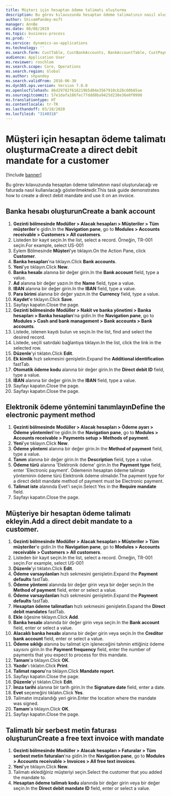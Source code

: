 ```yaml
---
title: Müşteri için hesaptan ödeme talimatı oluşturma
description: Bu görev kılavuzunda hesaptan ödeme talimatının nasıl oluşturulacağı ve faturada nasıl kullanılacağı gösterilmektedir.
author: ShivamPandey-msft
manager: AnnBe
ms.date: 08/08/2019
ms.topic: business-process
ms.prod: ''
ms.service: dynamics-ax-applications
ms.technology: ''
ms.search.form: CustTable, CustBankAccounts, BankAccountTable, CustPaymMode, CustDirectDebitMandate, BankAccountTableLookUp, SrsReportViewerForm,  LogisticsAddressCityLookup, CustFreeInvoice, CustTableLookup
audience: Application User
ms.reviewer: roschlom
ms.search.scope: Core, Operations
ms.search.region: Global
ms.author: shpandey
ms.search.validFrom: 2016-06-30
ms.dyn365.ops.version: Version 7.0.0
ms.openlocfilehash: 86d29782f616219b5d84e3567910cb28c60b65ae
ms.sourcegitcommit: 57e1dafa186fec77ddd8ba9425d238e36e0f0998
ms.translationtype: HT
ms.contentlocale: tr-TR
ms.lasthandoff: 03/18/2020
ms.locfileid: "3140318"
---
```

# <a name="create-a-direct-debit-mandate-for-a-customer"></a><span data-ttu-id="19653-103">Müşteri için hesaptan ödeme talimatı oluşturma</span><span class="sxs-lookup"><span data-stu-id="19653-103">Create a direct debit mandate for a customer</span></span>

[!include [banner](../../includes/banner.md)]

<span data-ttu-id="19653-104">Bu görev kılavuzunda hesaptan ödeme talimatının nasıl oluşturulacağı ve faturada nasıl kullanılacağı gösterilmektedir.</span><span class="sxs-lookup"><span data-stu-id="19653-104">This task guide demonstrates how to create a direct debit mandate and use it on an invoice.</span></span>


## <a name="create-a-bank-account"></a><span data-ttu-id="19653-105">Banka hesabı oluşturun</span><span class="sxs-lookup"><span data-stu-id="19653-105">Create a bank account</span></span>
1. <span data-ttu-id="19653-106">**Gezinti bölmesinde** **Modüller > Alacak hesapları > Müşteriler > Tüm müşteriler**'e gidin.</span><span class="sxs-lookup"><span data-stu-id="19653-106">In the **Navigation pane**, go to **Modules > Accounts receivable > Customers > All customers**.</span></span>
2. <span data-ttu-id="19653-107">Listeden bir kayıt seçin.</span><span class="sxs-lookup"><span data-stu-id="19653-107">In the list, select a record.</span></span> <span data-ttu-id="19653-108">Örneğin, TR-001 seçin.</span><span class="sxs-lookup"><span data-stu-id="19653-108">For example, select US-001</span></span>
3. <span data-ttu-id="19653-109">Eylem Bölmesinde **Müşteri**'ye tıklayın.</span><span class="sxs-lookup"><span data-stu-id="19653-109">On the Action Pane, click **Customer**.</span></span>
4. <span data-ttu-id="19653-110">**Banka hesapları**'na tıklayın.</span><span class="sxs-lookup"><span data-stu-id="19653-110">Click **Bank accounts**.</span></span>
5. <span data-ttu-id="19653-111">**Yeni**'ye tıklayın.</span><span class="sxs-lookup"><span data-stu-id="19653-111">Click **New**.</span></span>
6. <span data-ttu-id="19653-112">**Banka hesabı** alanına bir değer girin.</span><span class="sxs-lookup"><span data-stu-id="19653-112">In the **Bank account** field, type a value.</span></span>
7. <span data-ttu-id="19653-113">**Ad** alanına bir değer yazın.</span><span class="sxs-lookup"><span data-stu-id="19653-113">In the **Name** field, type a value.</span></span>
8. <span data-ttu-id="19653-114">**IBAN** alanına bir değer girin.</span><span class="sxs-lookup"><span data-stu-id="19653-114">In the **IBAN** field, type a value.</span></span>
9. <span data-ttu-id="19653-115">**Para birimi** alanına bir değer yazın.</span><span class="sxs-lookup"><span data-stu-id="19653-115">In the **Currency** field, type a value.</span></span>
10. <span data-ttu-id="19653-116">**Kaydet**'e tıklayın.</span><span class="sxs-lookup"><span data-stu-id="19653-116">Click **Save**.</span></span>
11. <span data-ttu-id="19653-117">Sayfayı kapatın.</span><span class="sxs-lookup"><span data-stu-id="19653-117">Close the page.</span></span>
12. <span data-ttu-id="19653-118">**Gezinti bölmesinde** **Modüller > Nakit ve banka yönetimi > Banka hesapları > Banka hesapları**'na gidin.</span><span class="sxs-lookup"><span data-stu-id="19653-118">In the **Navigation pane**, go to **Modules > Cash and bank management > Bank accounts > Bank accounts**.</span></span>
13. <span data-ttu-id="19653-119">Listede, istenen kaydı bulun ve seçin.</span><span class="sxs-lookup"><span data-stu-id="19653-119">In the list, find and select the desired record.</span></span>
14. <span data-ttu-id="19653-120">Listede, seçili satırdaki bağlantıya tıklayın.</span><span class="sxs-lookup"><span data-stu-id="19653-120">In the list, click the link in the selected row.</span></span>
15. <span data-ttu-id="19653-121">**Düzenle**'yi tıklatın.</span><span class="sxs-lookup"><span data-stu-id="19653-121">Click **Edit**.</span></span>
16. <span data-ttu-id="19653-122">**Ek kimlik** hızlı sekmesini genişletin.</span><span class="sxs-lookup"><span data-stu-id="19653-122">Expand the **Additional identification** fastTab.</span></span>
17. <span data-ttu-id="19653-123">**Otomatik ödeme kodu** alanına bir değer girin.</span><span class="sxs-lookup"><span data-stu-id="19653-123">In the **Direct debit ID** field, type a value.</span></span>
18. <span data-ttu-id="19653-124">**IBAN** alanına bir değer girin.</span><span class="sxs-lookup"><span data-stu-id="19653-124">In the **IBAN** field, type a value.</span></span>
19. <span data-ttu-id="19653-125">Sayfayı kapatın.</span><span class="sxs-lookup"><span data-stu-id="19653-125">Close the page.</span></span>
20. <span data-ttu-id="19653-126">Sayfayı kapatın.</span><span class="sxs-lookup"><span data-stu-id="19653-126">Close the page.</span></span>

## <a name="define-the-electronic-payment-method"></a><span data-ttu-id="19653-127">Elektronik ödeme yöntemini tanımlayın</span><span class="sxs-lookup"><span data-stu-id="19653-127">Define the electronic payment method</span></span>
1. <span data-ttu-id="19653-128">**Gezinti bölmesinde** **Modüller > Alacak hesapları > Ödeme ayarı > Ödeme yöntemleri**'ne gidin.</span><span class="sxs-lookup"><span data-stu-id="19653-128">In the **Navigation pane**, go to **Modules > Accounts receivable > Payments setup > Methods of payment**.</span></span>
2. <span data-ttu-id="19653-129">**Yeni**'ye tıklayın.</span><span class="sxs-lookup"><span data-stu-id="19653-129">Click **New**.</span></span>
3. <span data-ttu-id="19653-130">**Ödeme yöntemi** alanına bir değer girin.</span><span class="sxs-lookup"><span data-stu-id="19653-130">In the **Method of payment** field, type a value.</span></span>
4. <span data-ttu-id="19653-131">**Tanım** alanına bir değer girin.</span><span class="sxs-lookup"><span data-stu-id="19653-131">In the **Description** field, type a value.</span></span>
5. <span data-ttu-id="19653-132">**Ödeme türü** alanına 'Elektronik ödeme' girin.</span><span class="sxs-lookup"><span data-stu-id="19653-132">In the **Payment type** field, enter 'Electronic payment'.</span></span> <span data-ttu-id="19653-133">Ödemenin hesaptan ödeme talimatı yönteminin ödeme türü Elektronik ödeme olmalıdır.</span><span class="sxs-lookup"><span data-stu-id="19653-133">The payment type for a direct debit mandate method of payment must be Electronic payment.</span></span>
6. <span data-ttu-id="19653-134">**Talimat iste** alanında Evet'i seçin.</span><span class="sxs-lookup"><span data-stu-id="19653-134">Select Yes in the **Require mandate** field.</span></span>
7. <span data-ttu-id="19653-135">Sayfayı kapatın.</span><span class="sxs-lookup"><span data-stu-id="19653-135">Close the page.</span></span>

## <a name="add-a-direct-debit-mandate-to-a-customer"></a><span data-ttu-id="19653-136">Müşteriye bir hesaptan ödeme talimatı ekleyin.</span><span class="sxs-lookup"><span data-stu-id="19653-136">Add a direct debit mandate to a customer.</span></span>
1. <span data-ttu-id="19653-137">**Gezinti bölmesinde** **Modüller > Alacak hesapları > Müşteriler > Tüm müşteriler**'e gidin.</span><span class="sxs-lookup"><span data-stu-id="19653-137">In the **Navigation pane**, go to **Modules > Accounts receivable > Customers > All customers**.</span></span>
2. <span data-ttu-id="19653-138">Listeden bir kayıt seçin.</span><span class="sxs-lookup"><span data-stu-id="19653-138">In the list, select a record.</span></span> <span data-ttu-id="19653-139">Örneğin, TR-001 seçin.</span><span class="sxs-lookup"><span data-stu-id="19653-139">For example, select US-001</span></span>
3. <span data-ttu-id="19653-140">**Düzenle**'yi tıklatın.</span><span class="sxs-lookup"><span data-stu-id="19653-140">Click **Edit**.</span></span>
4. <span data-ttu-id="19653-141">**Ödeme varsayılanları** hızlı sekmesini genişletin.</span><span class="sxs-lookup"><span data-stu-id="19653-141">Expand the **Payment defaults** fastTab.</span></span>
5. <span data-ttu-id="19653-142">**Ödeme yöntemi** alanında bir değer girin veya bir değer seçin.</span><span class="sxs-lookup"><span data-stu-id="19653-142">In the **Method of payment** field, enter or select a value.</span></span>
6. <span data-ttu-id="19653-143">**Ödeme varsayılanları** hızlı sekmesini genişletin.</span><span class="sxs-lookup"><span data-stu-id="19653-143">Expand the **Payment defaults** fastTab.</span></span>
7. <span data-ttu-id="19653-144">**Hesaptan ödeme talimatları** hızlı sekmesini genişletin.</span><span class="sxs-lookup"><span data-stu-id="19653-144">Expand the **Direct debit mandates** fastTab.</span></span>
8. <span data-ttu-id="19653-145">**Ekle** öğesine tıklayın.</span><span class="sxs-lookup"><span data-stu-id="19653-145">Click **Add**.</span></span>
9. <span data-ttu-id="19653-146">**Banka hesabı** alanında bir değer girin veya seçin.</span><span class="sxs-lookup"><span data-stu-id="19653-146">In the **Bank account** field, enter or select a value.</span></span>
10. <span data-ttu-id="19653-147">**Alacaklı banka hesabı** alanına bir değer girin veya seçin.</span><span class="sxs-lookup"><span data-stu-id="19653-147">In the **Creditor bank account** field, enter or select a value.</span></span>
11. <span data-ttu-id="19653-148">**Ödeme sıklığı** alanına bu talimat için işleneceğini tahmin ettiğiniz ödeme sayısını girin.</span><span class="sxs-lookup"><span data-stu-id="19653-148">In the **Payment frequency** field, enter the number of payments that you expect to process for this mandate.</span></span>
12. <span data-ttu-id="19653-149">**Tamam**'a tıklayın.</span><span class="sxs-lookup"><span data-stu-id="19653-149">Click **OK**.</span></span>
13. <span data-ttu-id="19653-150">**Yazdır**'ı tıklatın.</span><span class="sxs-lookup"><span data-stu-id="19653-150">Click **Print**.</span></span>
14. <span data-ttu-id="19653-151">**Talimat raporu**'na tıklayın.</span><span class="sxs-lookup"><span data-stu-id="19653-151">Click **Mandate report**.</span></span>
15. <span data-ttu-id="19653-152">Sayfayı kapatın.</span><span class="sxs-lookup"><span data-stu-id="19653-152">Close the page.</span></span>
16. <span data-ttu-id="19653-153">**Düzenle**'yi tıklatın.</span><span class="sxs-lookup"><span data-stu-id="19653-153">Click **Edit**.</span></span>
17. <span data-ttu-id="19653-154">**İmza tarihi** alanına bir tarih girin.</span><span class="sxs-lookup"><span data-stu-id="19653-154">In the **Signature date** field, enter a date.</span></span>
18. <span data-ttu-id="19653-155">**Evet** seçeneğini tıklatın.</span><span class="sxs-lookup"><span data-stu-id="19653-155">Click **Yes**.</span></span>
19. <span data-ttu-id="19653-156">Talimatın imzalandığı yeri girin.</span><span class="sxs-lookup"><span data-stu-id="19653-156">Enter the location where the mandate was signed.</span></span>
20. <span data-ttu-id="19653-157">**Tamam**'a tıklayın.</span><span class="sxs-lookup"><span data-stu-id="19653-157">Click **OK**.</span></span>
21. <span data-ttu-id="19653-158">Sayfayı kapatın.</span><span class="sxs-lookup"><span data-stu-id="19653-158">Close the page.</span></span>

## <a name="create-a-free-text-invoice-with-mandate"></a><span data-ttu-id="19653-159">Talimatlı bir serbest metin faturası oluşturun</span><span class="sxs-lookup"><span data-stu-id="19653-159">Create a free text invoice with mandate</span></span>
1. <span data-ttu-id="19653-160">**Gezinti bölmesinde** **Modüller > Alacak hesapları > Faturalar > Tüm serbest metin faturaları**'na gidin.</span><span class="sxs-lookup"><span data-stu-id="19653-160">In the **Navigation pane**, go to **Modules > Accounts receivable > Invoices > All free text invoices**.</span></span>
2. <span data-ttu-id="19653-161">**Yeni**'ye tıklayın.</span><span class="sxs-lookup"><span data-stu-id="19653-161">Click **New**.</span></span>
3. <span data-ttu-id="19653-162">Talimatı eklediğiniz müşteriyi seçin.</span><span class="sxs-lookup"><span data-stu-id="19653-162">Select the customer that you added the mandate to.</span></span>
4. <span data-ttu-id="19653-163">**Hesaptan ödeme talimatı kodu** alanında bir değer girin veya bir değer seçin.</span><span class="sxs-lookup"><span data-stu-id="19653-163">In the **Direct debit mandate ID** field, enter or select a value.</span></span>

